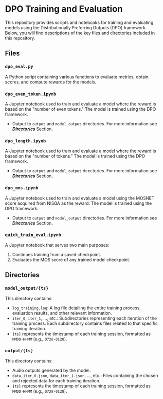# DPO Training and Evaluation

This repository provides scripts and notebooks for training and evaluating models using the Distributionally Preferring Outputs (DPO) framework. Below, you will find descriptions of the key files and directories included in this repository.

## Files

### `dpo_eval.py`
A Python script containing various functions to evaluate metrics, obtain scores, and compute rewards for the models. 

### `dpo_even_token.ipynb`
A Jupyter notebook used to train and evaluate a model where the reward is based on the "number of even tokens." The model is trained using the DPO framework.
- Output to `output` and `model_output` directories. For more information see ***Directories*** Section. 
### `dpo_length.ipynb`
A Jupyter notebook used to train and evaluate a model where the reward is based on the "number of tokens." The model is trained using the DPO framework.
- Output to `output` and `model_output` directories. For more information see ***Directories*** Section. 
### `dpo_mos.ipynb`
A Jupyter notebook used to train and evaluate a model using the MOSNET score acquired from NISQA as the reward. The model is trained using the DPO framework.
- Output to `output` and `model_output` directories. For more information see ***Directories*** Section. 
### `quick_train_eval.ipynb`
A Jupyter notebook that serves two main purposes:
1. Continues training from a saved checkpoint.
2. Evaluates the MOS score of any trained model checkpoint.

## Directories

### `model_output/{ts}`
This directory contains:
- `log_training.log`: A log file detailing the entire training process, evaluation results, and other relevant information.
- `iter_0`, `iter_1`, ..., etc.: Subdirectories representing each iteration of the training process. Each subdirectory contains files related to that specific training iteration.
- `{ts}` represents the timestamp of each training session, formatted as `MMDD-HHMM` (e.g., `0728-0128`).

### `output/{ts}`
This directory contains:
- Audio outputs generated by the model.
- `data_iter_0.json`, `data_iter_1.json`, ..., etc.: Files containing the chosen and rejected data for each training iteration.
- `{ts}` represents the timestamp of each training session, formatted as `MMDD-HHMM` (e.g., `0728-0128`).
